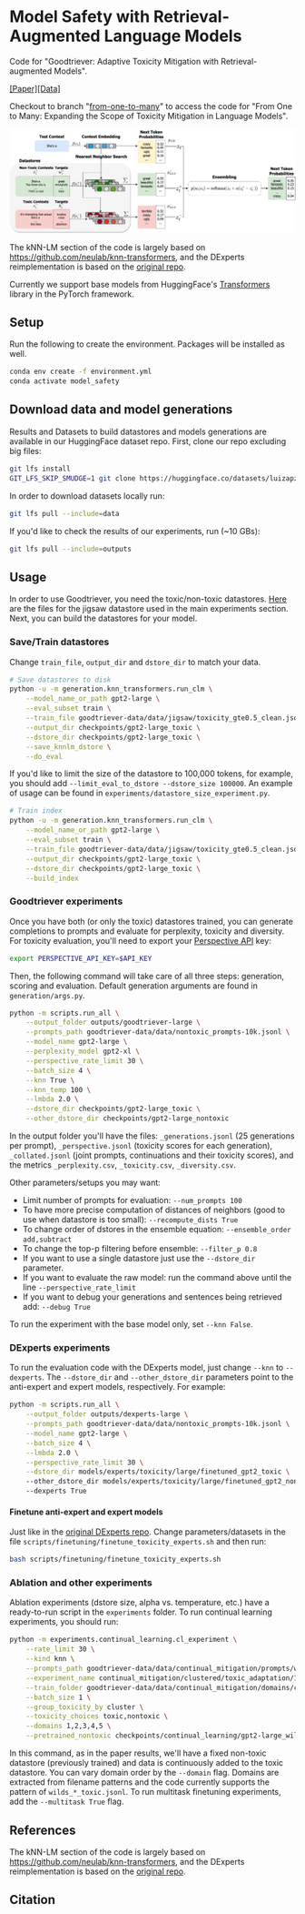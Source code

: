 # Model Safety with Retrieval-Augmented Language Models

Code for "Goodtriever: Adaptive Toxicity Mitigation with Retrieval-augmented Models".

[[Paper]](https://arxiv.org/abs/2310.07589)[[Data]](https://huggingface.co/datasets/luizapzbn/goodtriever-data)

Checkout to branch "[from-one-to-many](https://github.com/for-ai/goodtriever/tree/from-one-to-many)" to access the code for "From One to Many: Expanding the Scope of Toxicity Mitigation in Language Models".

![Goodtriever](images/goodtriever.png)


The kNN-LM section of the code is largely based on https://github.com/neulab/knn-transformers,
and the DExperts reimplementation is based on the [original repo](https://github.com/alisawuffles/DExperts).

Currently we support base models from HuggingFace's [Transformers](https://github.com/huggingface/transformers) library in the PyTorch framework.


## Setup

Run the following to create the environment. Packages will be installed as well.
```bash
conda env create -f environment.yml
conda activate model_safety
```

## Download data and model generations

Results and Datasets to build datastores and models generations are available in our HuggingFace dataset repo. First, clone our repo excluding big files:

```bash
git lfs install
GIT_LFS_SKIP_SMUDGE=1 git clone https://huggingface.co/datasets/luizapzbn/goodtriever-data
```

In order to download datasets locally run:

```bash
git lfs pull --include=data
```

If you'd like to check the results of our experiments, run (~10 GBs):

```bash
git lfs pull --include=outputs
```


## Usage

In order to use Goodtriever, you need the toxic/non-toxic datastores. [Here](https://huggingface.co/datasets/luizapzbn/goodtriever-data/tree/main/data/jigsaw) are the files for the jigsaw datastore used in the main experiments section. Next, you can build the datastores for your model.

### Save/Train datastores

Change `train_file`, `output_dir` and `dstore_dir` to match your data.

```bash
# Save datastores to disk
python -u -m generation.knn_transformers.run_clm \
    --model_name_or_path gpt2-large \
    --eval_subset train \
    --train_file goodtriever-data/data/jigsaw/toxicity_gte0.5_clean.json \
    --output_dir checkpoints/gpt2-large_toxic \
    --dstore_dir checkpoints/gpt2-large_toxic \
    --save_knnlm_dstore \
    --do_eval
```

If you'd like to limit the size of the datastore to 100,000 tokens, for example, you should add `--limit_eval_to_dstore --dstore_size 100000`. An example of usage can be found in `experiments/datastore_size_experiment.py`.


```bash
# Train index
python -u -m generation.knn_transformers.run_clm \
    --model_name_or_path gpt2-large \
    --eval_subset train \
    --train_file goodtriever-data/data/jigsaw/toxicity_gte0.5_clean.json \
    --output_dir checkpoints/gpt2-large_toxic \
    --dstore_dir checkpoints/gpt2-large_toxic \
    --build_index
```

### Goodtriever experiments

Once you have both (or only the toxic) datastores trained, you can generate completions to prompts and evaluate for perplexity, toxicity and diversity. For toxicity evaluation, you'll need to export your [Perspective API](https://perspectiveapi.com/) key:

```bash
export PERSPECTIVE_API_KEY=$API_KEY
```

Then, the following command will take care of all three steps: generation, scoring and evaluation. Default generation arguments are found in `generation/args.py`.

```bash
python -m scripts.run_all \
    --output_folder outputs/goodtriever-large \
    --prompts_path goodtriever-data/data/nontoxic_prompts-10k.jsonl \
    --model_name gpt2-large \
    --perplexity_model gpt2-xl \
    --perspective_rate_limit 30 \
    --batch_size 4 \
    --knn True \
    --knn_temp 100 \
    --lmbda 2.0 \
    --dstore_dir checkpoints/gpt2-large_toxic \
    --other_dstore_dir checkpoints/gpt2-large_nontoxic
```

In the output folder you'll have the files: `_generations.jsonl` (25 generations per prompt), `_perspective.jsonl` (toxicity scores for each generation), `_collated.jsonl` (joint prompts, continuations and their toxicity scores),  and the metrics `_perplexity.csv`, `_toxicity.csv`, `_diversity.csv`.

Other parameters/setups you may want:
- Limit number of prompts for evaluation: `--num_prompts 100`
- To have more precise computation of distances of neighbors (good to use when datastore is too small): `--recompute_dists True`
- To change order of dstores in the ensemble equation: `--ensemble_order add,subtract`
- To change the top-p filtering before ensemble: `--filter_p 0.8`
- If you want to use a single datastore just use the `--dstore_dir` parameter.
- If you want to evaluate the raw model: run the command above until the line `--perspective_rate_limit`
- If you want to debug your generations and sentences being retrieved add: `--debug True`

To run the experiment with the base model only, set `--knn False`.


### DExperts experiments

To run the evaluation code with the DExperts model, just change `--knn` to `--dexperts`.
The `--dstore_dir` and `--other_dstore_dir` parameters point to the anti-expert and expert models, respectively. For example:

```bash
python -m scripts.run_all \
    --output_folder outputs/dexperts-large \
    --prompts_path goodtriever-data/data/nontoxic_prompts-10k.jsonl \
    --model_name gpt2-large \
    --batch_size 4 \
    --lmbda 2.0 \
    --perspective_rate_limit 30 \
    --dstore_dir models/experts/toxicity/large/finetuned_gpt2_toxic \  # Anti-expert
    --other_dstore_dir models/experts/toxicity/large/finetuned_gpt2_nontoxic \  # Expert
    --dexperts True
```

#### Finetune anti-expert and expert models

Just like in the [original DExperts repo](https://github.com/alisawuffles/DExperts/blob/main/scripts/our_scripts/finetuning/finetune_toxicity_experts.sh). Change parameters/datasets in the file `scripts/finetuning/finetune_toxicity_experts.sh` and then run:

```bash
bash scripts/finetuning/finetune_toxicity_experts.sh
```

### Ablation and other experiments

Ablation experiments (dstore size, alpha vs. temperature, etc.) have a ready-to-run script in the `experiments` folder. To run continual learning experiments, you should run:

```bash
python -m experiments.continual_learning.cl_experiment \
    --rate_limit 30 \
    --kind knn \
    --prompts_path goodtriever-data/data/continual_mitigation/prompts/wilds_5_clusters_200_samples_toxic.jsonl \
    --experiment_name continual_mitigation/clustered/toxic_adaptation/12345 \
    --train_folder goodtriever-data/data/continual_mitigation/domains/clustered/toxic \
    --batch_size 1 \
    --group_toxicity_by cluster \
    --toxicity_choices toxic,nontoxic \
    --domains 1,2,3,4,5 \
    --pretrained_nontoxic checkpoints/continual_learning/gpt2-large_wilds_non-toxic
```

In this command, as in the paper results, we'll have a fixed non-toxic datastore (previously trained) and data is continuously added to the toxic datastore. You can vary domain order by the `--domain` flag. Domains are extracted from filename patterns and the code currently supports the pattern of `wilds_*_toxic.jsonl`. To run multitask finetuning experiments, add the `--multitask True` flag.


## References

The kNN-LM section of the code is largely based on https://github.com/neulab/knn-transformers,
and the DExperts reimplementation is based on the [original repo](https://github.com/alisawuffles/DExperts).

## Citation

